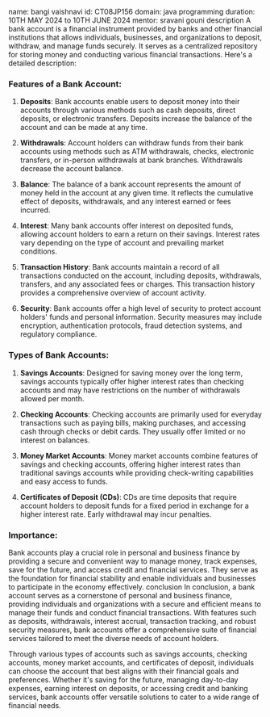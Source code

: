 name: bangi vaishnavi
id: CT08JP156
domain: java programming
duration: 10TH MAY 2024 to 10TH JUNE 2024
mentor: sravani gouni
description
A bank account is a financial instrument provided by banks and other financial institutions that allows individuals, businesses, and organizations to deposit, withdraw, and manage funds securely. It serves as a centralized repository for storing money and conducting various financial transactions. Here's a detailed description:

### Features of a Bank Account:

1. **Deposits**: Bank accounts enable users to deposit money into their accounts through various methods such as cash deposits, direct deposits, or electronic transfers. Deposits increase the balance of the account and can be made at any time.

2. **Withdrawals**: Account holders can withdraw funds from their bank accounts using methods such as ATM withdrawals, checks, electronic transfers, or in-person withdrawals at bank branches. Withdrawals decrease the account balance.

3. **Balance**: The balance of a bank account represents the amount of money held in the account at any given time. It reflects the cumulative effect of deposits, withdrawals, and any interest earned or fees incurred.

4. **Interest**: Many bank accounts offer interest on deposited funds, allowing account holders to earn a return on their savings. Interest rates vary depending on the type of account and prevailing market conditions.

5. **Transaction History**: Bank accounts maintain a record of all transactions conducted on the account, including deposits, withdrawals, transfers, and any associated fees or charges. This transaction history provides a comprehensive overview of account activity.

6. **Security**: Bank accounts offer a high level of security to protect account holders' funds and personal information. Security measures may include encryption, authentication protocols, fraud detection systems, and regulatory compliance.

### Types of Bank Accounts:

1. **Savings Accounts**: Designed for saving money over the long term, savings accounts typically offer higher interest rates than checking accounts and may have restrictions on the number of withdrawals allowed per month.

2. **Checking Accounts**: Checking accounts are primarily used for everyday transactions such as paying bills, making purchases, and accessing cash through checks or debit cards. They usually offer limited or no interest on balances.

3. **Money Market Accounts**: Money market accounts combine features of savings and checking accounts, offering higher interest rates than traditional savings accounts while providing check-writing capabilities and easy access to funds.

4. **Certificates of Deposit (CDs)**: CDs are time deposits that require account holders to deposit funds for a fixed period in exchange for a higher interest rate. Early withdrawal may incur penalties.

### Importance:

Bank accounts play a crucial role in personal and business finance by providing a secure and convenient way to manage money, track expenses, save for the future, and access credit and financial services. They serve as the foundation for financial stability and enable individuals and businesses to participate in the economy effectively.
conclusion
In conclusion, a bank account serves as a cornerstone of personal and business finance, providing individuals and organizations with a secure and efficient means to manage their funds and conduct financial transactions. With features such as deposits, withdrawals, interest accrual, transaction tracking, and robust security measures, bank accounts offer a comprehensive suite of financial services tailored to meet the diverse needs of account holders.

Through various types of accounts such as savings accounts, checking accounts, money market accounts, and certificates of deposit, individuals can choose the account that best aligns with their financial goals and preferences. Whether it's saving for the future, managing day-to-day expenses, earning interest on deposits, or accessing credit and banking services, bank accounts offer versatile solutions to cater to a wide range of financial needs.

